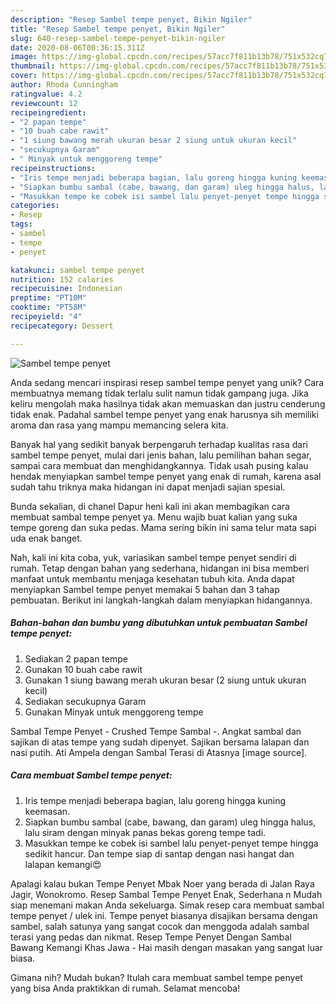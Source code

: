 ```yaml
---
description: "Resep Sambel tempe penyet, Bikin Ngiler"
title: "Resep Sambel tempe penyet, Bikin Ngiler"
slug: 640-resep-sambel-tempe-penyet-bikin-ngiler
date: 2020-08-06T00:36:15.311Z
image: https://img-global.cpcdn.com/recipes/57acc7f811b13b78/751x532cq70/sambel-tempe-penyet-foto-resep-utama.jpg
thumbnail: https://img-global.cpcdn.com/recipes/57acc7f811b13b78/751x532cq70/sambel-tempe-penyet-foto-resep-utama.jpg
cover: https://img-global.cpcdn.com/recipes/57acc7f811b13b78/751x532cq70/sambel-tempe-penyet-foto-resep-utama.jpg
author: Rhoda Cunningham
ratingvalue: 4.2
reviewcount: 12
recipeingredient:
- "2 papan tempe"
- "10 buah cabe rawit"
- "1 siung bawang merah ukuran besar 2 siung untuk ukuran kecil"
- "secukupnya Garam"
- " Minyak untuk menggoreng tempe"
recipeinstructions:
- "Iris tempe menjadi beberapa bagian, lalu goreng hingga kuning keemasan."
- "Siapkan bumbu sambal (cabe, bawang, dan garam) uleg hingga halus, lalu siram dengan minyak panas bekas goreng tempe tadi."
- "Masukkan tempe ke cobek isi sambel lalu penyet-penyet tempe hingga sedikit hancur. Dan tempe siap di santap dengan nasi hangat dan lalapan kemangi😍"
categories:
- Resep
tags:
- sambel
- tempe
- penyet

katakunci: sambel tempe penyet 
nutrition: 152 calories
recipecuisine: Indonesian
preptime: "PT10M"
cooktime: "PT58M"
recipeyield: "4"
recipecategory: Dessert

---
```



![Sambel tempe penyet](https://img-global.cpcdn.com/recipes/57acc7f811b13b78/751x532cq70/sambel-tempe-penyet-foto-resep-utama.jpg)

Anda sedang mencari inspirasi resep sambel tempe penyet yang unik? Cara membuatnya memang tidak terlalu sulit namun tidak gampang juga. Jika keliru mengolah maka hasilnya tidak akan memuaskan dan justru cenderung tidak enak. Padahal sambel tempe penyet yang enak harusnya sih memiliki aroma dan rasa yang mampu memancing selera kita.

Banyak hal yang sedikit banyak berpengaruh terhadap kualitas rasa dari sambel tempe penyet, mulai dari jenis bahan, lalu pemilihan bahan segar, sampai cara membuat dan menghidangkannya. Tidak usah pusing kalau hendak menyiapkan sambel tempe penyet yang enak di rumah, karena asal sudah tahu triknya maka hidangan ini dapat menjadi sajian spesial.

Bunda sekalian, di chanel Dapur heni kali ini akan membagikan cara membuat sambal tempe penyet ya. Menu wajib buat kalian yang suka tempe goreng dan suka pedas. Mama sering bikin ini sama telur mata sapi uda enak banget.


Nah, kali ini kita coba, yuk, variasikan sambel tempe penyet sendiri di rumah. Tetap dengan bahan yang sederhana, hidangan ini bisa memberi manfaat untuk membantu menjaga kesehatan tubuh kita. Anda dapat menyiapkan Sambel tempe penyet memakai 5 bahan dan 3 tahap pembuatan. Berikut ini langkah-langkah dalam menyiapkan hidangannya.

<!--inarticleads1-->

##### Bahan-bahan dan bumbu yang dibutuhkan untuk pembuatan Sambel tempe penyet:

1. Sediakan 2 papan tempe
1. Gunakan 10 buah cabe rawit
1. Gunakan 1 siung bawang merah ukuran besar (2 siung untuk ukuran kecil)
1. Sediakan secukupnya Garam
1. Gunakan  Minyak untuk menggoreng tempe


Sambal Tempe Penyet - Crushed Tempe Sambal -. Angkat sambal dan sajikan di atas tempe yang sudah dipenyet. Sajikan bersama lalapan dan nasi putih. Ati Ampela dengan Sambal Terasi di Atasnya [image source]. 

<!--inarticleads2-->

##### Cara membuat Sambel tempe penyet:

1. Iris tempe menjadi beberapa bagian, lalu goreng hingga kuning keemasan.
1. Siapkan bumbu sambal (cabe, bawang, dan garam) uleg hingga halus, lalu siram dengan minyak panas bekas goreng tempe tadi.
1. Masukkan tempe ke cobek isi sambel lalu penyet-penyet tempe hingga sedikit hancur. Dan tempe siap di santap dengan nasi hangat dan lalapan kemangi😍


Apalagi kalau bukan Tempe Penyet Mbak Noer yang berada di Jalan Raya Jagir, Wonokromo. Resep Sambal Tempe Penyet Enak, Sederhana n Mudah siap menemani makan Anda sekeluarga. Simak resep cara membuat sambal tempe penyet / ulek ini. Tempe penyet biasanya disajikan bersama dengan sambel, salah satunya yang sangat cocok dan menggoda adalah sambal terasi yang pedas dan nikmat. Resep Tempe Penyet Dengan Sambal Bawang Kemangi Khas Jawa - Hai masih dengan masakan yang sangat luar biasa. 

Gimana nih? Mudah bukan? Itulah cara membuat sambel tempe penyet yang bisa Anda praktikkan di rumah. Selamat mencoba!
